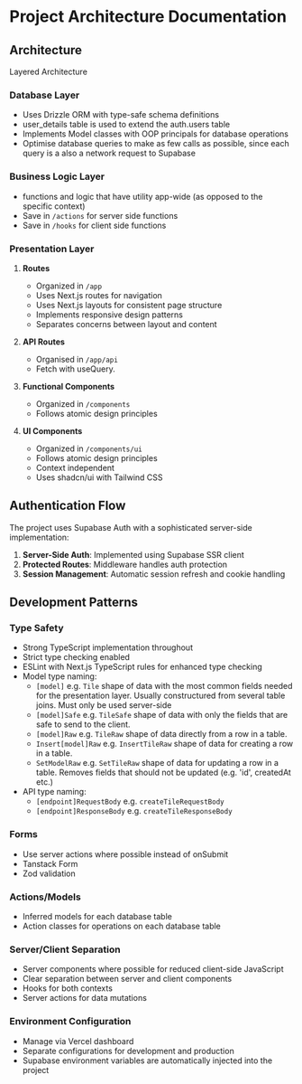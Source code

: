 # Project Architecture Documentation

## Architecture

Layered Architecture

### Database Layer
- Uses Drizzle ORM with type-safe schema definitions
- user_details table is used to extend the auth.users table
- Implements Model classes with OOP principals for database operations
- Optimise database queries to make as few calls as possible, since each query is a also a network request to Supabase


### Business Logic Layer
- functions and logic that have utility app-wide (as opposed to the specific context)
- Save in `/actions` for server side functions
- Save in `/hooks` for client side functions

### Presentation Layer
1. **Routes**
   - Organized in `/app`
   - Uses Next.js routes for navigation
   - Uses Next.js layouts for consistent page structure
   - Implements responsive design patterns
   - Separates concerns between layout and content

2. **API Routes**
   - Organised in `/app/api`
   - Fetch with useQuery.

3. **Functional Components**
   - Organized in `/components`
   - Follows atomic design principles

4. **UI Components**
   - Organized in `/components/ui`
   - Follows atomic design principles
   - Context independent
   - Uses shadcn/ui with Tailwind CSS
  
## Authentication Flow
The project uses Supabase Auth with a sophisticated server-side implementation:

1. **Server-Side Auth**: Implemented using Supabase SSR client
2. **Protected Routes**: Middleware handles auth protection
3. **Session Management**: Automatic session refresh and cookie handling

## Development Patterns

### Type Safety
- Strong TypeScript implementation throughout
- Strict type checking enabled
- ESLint with Next.js TypeScript rules for enhanced type checking
- Model type naming: 
   - `[model]` e.g. `Tile` shape of data with the most common fields needed for the presentation layer. Usually constructured from several table joins. Must only be used server-side
   - `[model]Safe` e.g. `TileSafe` shape of data with only the fields that are safe to send to the client.
   - `[model]Raw` e.g. `TileRaw` shape of data directly from a row in a table.
   - `Insert[model]Raw` e.g. `InsertTileRaw` shape of data for creating a row in a table.
   - `SetModelRaw` e.g. `SetTileRaw` shape of data for updating a row in a table. Removes fields that should not be updated (e.g. 'id', createdAt etc.)
- API type naming: 
   - `[endpoint]RequestBody` e.g. `createTileRequestBody`
   - `[endpoint]ResponseBody` e.g. `createTileResponseBody`

### Forms
- Use server actions where possible instead of onSubmit
- Tanstack Form
- Zod validation

### Actions/Models
- Inferred models for each database table
- Action classes for operations on each database table

### Server/Client Separation
- Server components where possible for reduced client-side JavaScript
- Clear separation between server and client components
- Hooks for both contexts
- Server actions for data mutations

### Environment Configuration
- Manage via Vercel dashboard
- Separate configurations for development and production
- Supabase environment variables are automatically injected into the project
